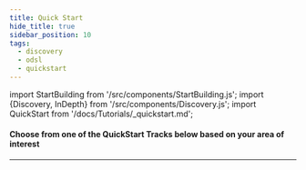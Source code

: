 ```yaml
---
title: Quick Start
hide_title: true
sidebar_position: 10
tags:
  - discovery
  - odsl
  - quickstart
---
```

import StartBuilding from '/src/components/StartBuilding.js';
import {Discovery, InDepth} from '/src/components/Discovery.js';
import QuickStart from '/docs/Tutorials/_quickstart.md';

<Discovery title="Quick Start Tracks" text="Choose a QuickStart Track to gain some practical, real-world experience of using OpenDataDSL." />

#### Choose from one of the QuickStart Tracks below based on your area of interest

<QuickStart />

---

<StartBuilding />
